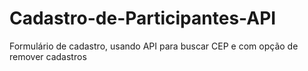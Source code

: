 # Cadastro-de-Participantes-API
Formulário de cadastro, usando API para buscar CEP e com opção de remover cadastros
